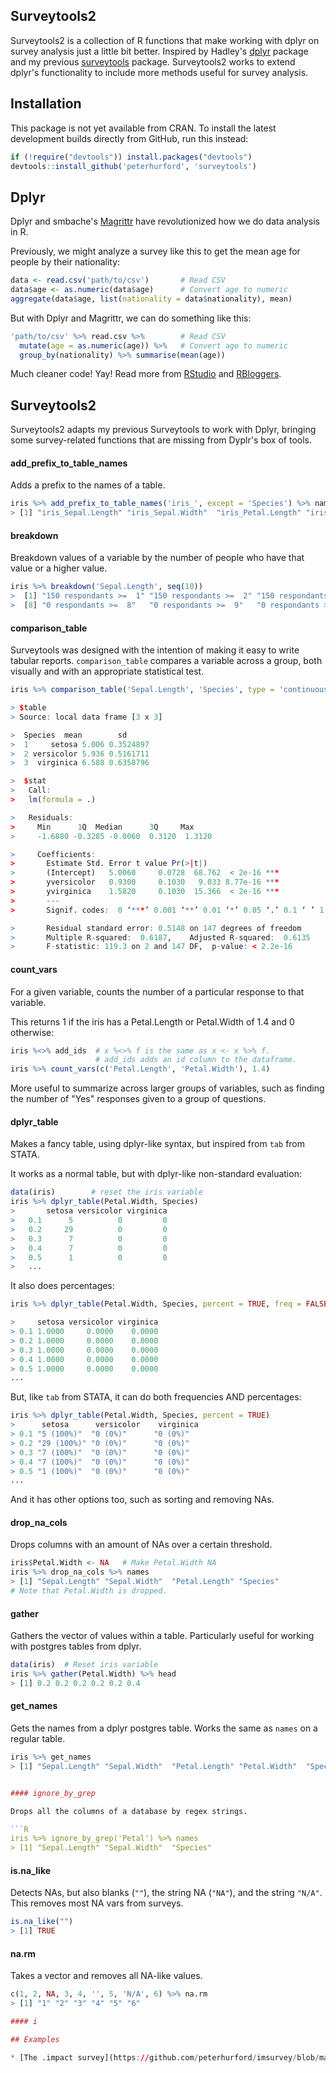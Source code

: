 ## Surveytools2
Surveytools2 is a collection of R functions that make working with dplyr on survey analysis just a little bit better.  Inspired by Hadley's [dplyr](http://www.github.com/hadley/dplyr) package and my previous [surveytools](http://www.github.com/peterhurford/surveytools) package.  Surveytools2 works to extend dplyr's functionality to include more methods useful for survey analysis.

## Installation

This package is not yet available from CRAN. To install the latest development builds directly from GitHub, run this instead:

```R
if (!require("devtools")) install.packages("devtools")
devtools::install_github('peterhurford', 'surveytools')
```

## Dplyr

Dplyr and smbache's [Magrittr](http://www.github.com/smbache/magrittr) have revolutionized how we do data analysis in R.

Previously, we might analyze a survey like this to get the mean age for people by their nationality:

```R
data <- read.csv('path/to/csv')       # Read CSV
data$age <- as.numeric(data$age)      # Convert age to numeric
aggregate(data$age, list(nationality = data$nationality), mean)
```

But with Dplyr and Magrittr, we can do something like this:

```R
'path/to/csv' %>% read.csv %>%        # Read CSV
  mutate(age = as.numeric(age)) %>%   # Convert age to numeric
  group_by(nationality) %>% summarise(mean(age))
```

Much cleaner code!  Yay!  Read more from [RStudio](http://blog.rstudio.org/2014/01/17/introducing-dplyr/) and [RBloggers](www.r-bloggers.com/do-your-data-janitor-work-like-a-boss-with-dplyr/).


## Surveytools2

Surveytools2 adapts my previous Surveytools to work with Dplyr, bringing some survey-related functions that are missing from Dyplr's box of tools.

#### add_prefix_to_table_names

Adds a prefix to the names of a table.

```R
iris %>% add_prefix_to_table_names('iris_', except = 'Species') %>% names
> [1] "iris_Sepal.Length" "iris_Sepal.Width"  "iris_Petal.Length" "iris_Petal.Width"  "Species"
```

#### breakdown

Breakdown values of a variable by the number of people who have that value or a higher value.

```R
iris %>% breakdown('Sepal.Length', seq(10))
>  [1] "150 respondants >=  1" "150 respondants >=  2" "150 respondants >=  3" "150 respondants >=  4" "118 respondants >=  5" "61 respondants >=  6"  "12 respondants >=  7"
>  [8] "0 respondants >=  8"   "0 respondants >=  9"   "0 respondants >=  10"
```

#### comparison_table

Surveytools was designed with the intention of making it easy to write tabular reports.  `comparison_table` compares a variable across a group, both visually and with an appropriate statistical test.

```R
iris %>% comparison_table('Sepal.Length', 'Species', type = 'continuous')

> $table
> Source: local data frame [3 x 3]

>  Species  mean        sd
>  1     setosa 5.006 0.3524897
>  2 versicolor 5.936 0.5161711
>  3  virginica 6.588 0.6358796

>  $stat
>   Call:
>   lm(formula = .)

>   Residuals:
>     Min      1Q  Median      3Q     Max
>     -1.6880 -0.3285 -0.0060  0.3120  1.3120

>     Coefficients:
>       Estimate Std. Error t value Pr(>|t|)
>       (Intercept)   5.0060     0.0728  68.762  < 2e-16 ***
>       yversicolor   0.9300     0.1030   9.033 8.77e-16 ***
>       yvirginica    1.5820     0.1030  15.366  < 2e-16 ***
>       ---
>       Signif. codes:  0 ‘***’ 0.001 ‘**’ 0.01 ‘*’ 0.05 ‘.’ 0.1 ‘ ’ 1

>       Residual standard error: 0.5148 on 147 degrees of freedom
>       Multiple R-squared:  0.6187,    Adjusted R-squared:  0.6135
>       F-statistic: 119.3 on 2 and 147 DF,  p-value: < 2.2e-16
```


#### count_vars
For a given variable, counts the number of a particular response to that variable.

This returns 1 if the iris has a Petal.Length or Petal.Width of 1.4 and 0 otherwise:

```R
iris %<>% add_ids  # x %<>% f is the same as x <- x %>% f. 
                   # add_ids adds an id column to the dataframe. 
iris %>% count_vars(c('Petal.Length', 'Petal.Width'), 1.4)
```

More useful to summarize across larger groups of variables, such as finding the number of "Yes" responses given to a group of questions.


#### dplyr_table
Makes a fancy table, using dplyr-like syntax, but inspired from `tab` from STATA.

It works as a normal table, but with dplyr-like non-standard evaluation:

```R
data(iris)        # reset the iris variable
iris %>% dplyr_table(Petal.Width, Species)
>       setosa versicolor virginica
>   0.1      5          0         0
>   0.2     29          0         0
>   0.3      7          0         0
>   0.4      7          0         0
>   0.5      1          0         0
>   ...
```

It also does percentages:

```R
iris %>% dplyr_table(Petal.Width, Species, percent = TRUE, freq = FALSE)

>     setosa versicolor virginica
> 0.1 1.0000     0.0000    0.0000
> 0.2 1.0000     0.0000    0.0000
> 0.3 1.0000     0.0000    0.0000
> 0.4 1.0000     0.0000    0.0000
> 0.5 1.0000     0.0000    0.0000
...
```

But, like `tab` from STATA, it can do both frequencies AND percentages:

```R
iris %>% dplyr_table(Petal.Width, Species, percent = TRUE)
>      setosa      versicolor    virginica
> 0.1 "5 (100%)"  "0 (0%)"      "0 (0%)"
> 0.2 "29 (100%)" "0 (0%)"      "0 (0%)"
> 0.3 "7 (100%)"  "0 (0%)"      "0 (0%)"
> 0.4 "7 (100%)"  "0 (0%)"      "0 (0%)"
> 0.5 "1 (100%)"  "0 (0%)"      "0 (0%)"
...
```

And it has other options too, such as sorting and removing NAs.


#### drop_na_cols

Drops columns with an amount of NAs over a certain threshold.

```R
iris$Petal.Width <- NA   # Make Petal.Width NA
iris %>% drop_na_cols %>% names
> [1] "Sepal.Length" "Sepal.Width"  "Petal.Length" "Species"
# Note that Petal.Width is dropped.
```


#### gather

Gathers the vector of values within a table.  Particularly useful for working with postgres tables from dplyr.

```R
data(iris)  # Reset iris variable
iris %>% gather(Petal.Width) %>% head
> [1] 0.2 0.2 0.2 0.2 0.2 0.4 
```


#### get_names

Gets the names from a dplyr postgres table.  Works the same as `names` on a regular table.

```R
iris %>% get_names
> [1] "Sepal.Length" "Sepal.Width"  "Petal.Length" "Petal.Width"  "Species"


#### ignore_by_grep

Drops all the columns of a database by regex strings.

```R
iris %>% ignore_by_grep('Petal') %>% names
> [1] "Sepal.Length" "Sepal.Width"  "Species"
```


#### is.na_like

Detects NAs, but also blanks (`""`), the string NA (`"NA"`), and the string `"N/A"`.  This removes most NA vars from surveys.

```R
is.na_like("")
> [1] TRUE
```


#### na.rm

Takes a vector and removes all NA-like values.

```R
c(1, 2, NA, 3, 4, '', 5, 'N/A', 6) %>% na.rm
> [1] "1" "2" "3" "4" "5" "6"

#### i

## Examples

* [The .impact survey](https://github.com/peterhurford/imsurvey/blob/master/imsurvey.R)
